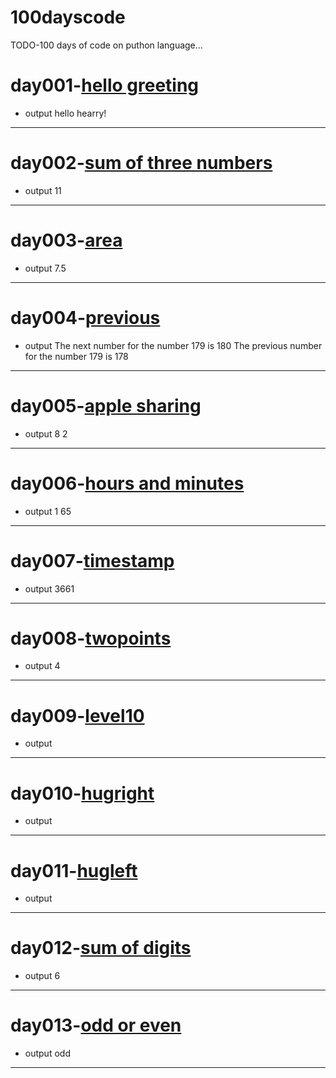 # 100dayscode
TODO-100 days of code on puthon language...

# day001-[hello greeting](https://github.com/sarwes/100dayscode/blob/master/day001.py)
- output 
hello hearry!
----
# day002-[sum of three numbers](https://github.com/sarwes/100dayscode/blob/master/day002.py)
- output
11
----
# day003-[area](https://github.com/sarwes/100dayscode/blob/master/day003.py)
- output 
7.5
----
# day004-[previous](https://github.com/sarwes/100dayscode/blob/master/day004.py)
- output
The next number for the number 179 is 180
The previous number for the number 179 is 178
----
# day005-[apple sharing](https://github.com/sarwes/100dayscode/blob/master/day005.py)
- output 
8
2
----
# day006-[hours and minutes](https://github.com/sarwes/100dayscode/blob/master/day006.py)
- output
1 65
----
# day007-[timestamp](https://github.com/sarwes/100dayscode/blob/master/day007.py)
- output
3661
----
# day008-[twopoints](https://github.com/sarwes/100dayscode/blob/master/day008.py)
- output 
4
----
# day009-[level10](https://github.com/sarwes/100dayscode/blob/master/day009.py)
- output 
----
# day010-[hugright](https://github.com/sarwes/100dayscode/blob/master/day010.py)
- output
----
# day011-[hugleft](https://github.com/sarwes/100dayscode/blob/master/day011.py)
- output 
----
# day012-[sum of digits](https://github.com/sarwes/100dayscode/blob/master/day012.py)
- output 
6
----
# day013-[odd or even](https://github.com/sarwes/100dayscode/blob/master/day013.py)
- output 
odd
---
